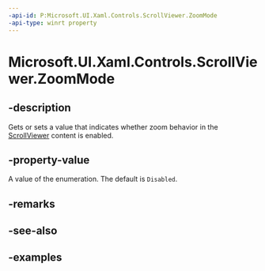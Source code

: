 ```yaml
---
-api-id: P:Microsoft.UI.Xaml.Controls.ScrollViewer.ZoomMode
-api-type: winrt property
---
```


# Microsoft.UI.Xaml.Controls.ScrollViewer.ZoomMode

<!--
public Microsoft.UI.Xaml.Controls.ZoomMode ZoomMode { get; set; }
-->

## -description

Gets or sets a value that indicates whether zoom behavior in the [ScrollViewer](scrollviewer.md) content is enabled.

## -property-value

A value of the enumeration. The default is `Disabled`.

## -remarks

## -see-also

## -examples

